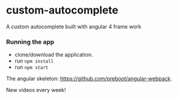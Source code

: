 # custom-autocomplete
A custom autocomplete built with angular 4 frame work

### Running the app
* clone/download the application.
* run `npm install`
* run `npm start`

The angular skeleton: https://github.com/preboot/angular-webpack.

New videos every week!

